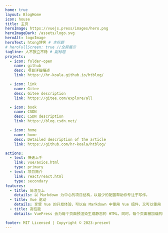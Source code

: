 ```yaml
---
home: true
layout: BlogHome
icon: house
title: 主页
heroImage: https://vuejs.press/images/hero.png
heroImageDark: /assets/logo.svg
heroAlt: logoImage
heroText: htong博客 # 主标题
# heroFullScreen: true //全屏展示
tagline: 人不狠立不稳 # 副标题
projects:
  - icon: folder-open
    name: github
    desc: 项目详细描述
    link: https://hr-koala.github.io/htblog/

  - icon: link
    name: Gitee
    desc: Gitee description
    link: https://gitee.com/explore/all

  - icon: book
    name: CSDN
    desc: CSDN description
    link: https://blog.csdn.net/

  - icon: home
    name: home
    desc: Detailed description of the article
    link: https://github.com/hr-koala/htblog/

actions:
  - text: 快速上手
    link: vue/axios.html
    type: primary
  - text: 项目简介
    link: react/react.html
    type: secondary
features:
  - title: 简洁至上
    details: 以 Markdown 为中心的项目结构，以最少的配置帮助你专注于写作。
  - title: Vue 驱动
    details: 享受 Vue 的开发体验，可以在 Markdown 中使用 Vue 组件，又可以使用 Vue 来开发自定义主题。
  - title: 高性能
    details: VuePress 会为每个页面预渲染生成静态的 HTML，同时，每个页面被加载的时候，将作为 SPA 运行。

footer: MIT Licensed | Copyright © 2023-present
---
```

